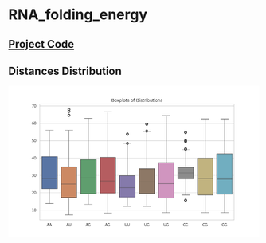 # RNA_folding_energy
## [Project Code](https://colab.research.google.com/drive/1P4vSfwAUmnN3j4nZ8-AhFFI1x49XBaTW?usp=sharing)
## Distances Distribution
![](images/boxplot.png)
